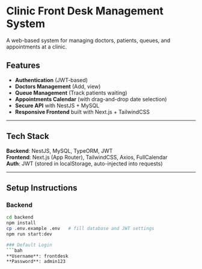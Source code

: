 # Clinic Front Desk Management System

A web-based system for managing doctors, patients, queues, and appointments at a clinic.

## Features
- **Authentication** (JWT-based)
- **Doctors Management** (Add, view)
- **Queue Management** (Track patients waiting)
- **Appointments Calendar** (with drag-and-drop date selection)
- **Secure API** with NestJS + MySQL
- **Responsive Frontend** built with Next.js + TailwindCSS

---

## Tech Stack
**Backend**: NestJS, MySQL, TypeORM, JWT  
**Frontend**: Next.js (App Router), TailwindCSS, Axios, FullCalendar  
**Auth**: JWT (stored in localStorage, auto-injected into requests)

---

## Setup Instructions

### Backend
```bash
cd backend
npm install
cp .env.example .env   # fill database and JWT settings
npm run start:dev

### Default Login
```bah
**Username**: frontdesk
**Password**: admin123
